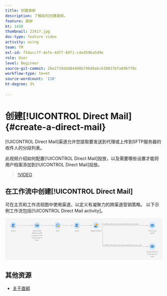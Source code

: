 ```yaml
---
title: 创建直邮
description: 了解如何创建直邮。
feature: 直邮
kt: 1430
thumbnail: 23417.jpg
doc-type: feature video
activity: using
team: TM
exl-id: f54acc7f-4efe-4d7f-89f1-c4ed596a5d9e
role: User
level: Beginner
source-git-commit: 2be2719ddd84490b796d9abc6300376fa896ff0c
workflow-type: tm+mt
source-wordcount: '110'
ht-degree: 3%

---
```


# 创建[!UICONTROL Direct Mail] {#create-a-direct-mail}

[!UICONTROL Direct Mail]渠道允许您提取要发送到代理或上传到SFTP服务器的收件人的分段列表。

此视频介绍如何配置[!UICONTROL Direct Mail]投放，以及需要哪些设置才能将用户档案添加到[!UICONTROL Direct Mail]投放。

>[!VIDEO](https://video.tv.adobe.com/v/23417?quality=12)

## 在工作流中创建[!UICONTROL Direct Mail]

可在主页和工作流视图中使用渠道，以定义有凝聚力的跨渠道营销策略。 以下示例工作流包括[!UICONTROL Direct Mail activity]。

![工作流图像](/help/assets/direct_mail_examplewf.png)

## 其他资源

* [关于直邮](https://docs.adobe.com/content/help/en/campaign-standard/using/communication-channels/direct-mail/about-direct-mail.html)
